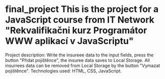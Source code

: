 # final_project This is the project for a JavaScript course from IT Network "Rekvalifikačni kurz Programátor WWW aplikací v JavaScriptu"
Project description:
Write the insureee data to the input fields, press the button "Přidat pojištěnce", the insuree data saves to Local Storage.
All insurrees data can be removed from Local Storage by the button "Vymazat pojištěnce".
Technologies used: HTML, CSS, JavaScript. 

 
 
